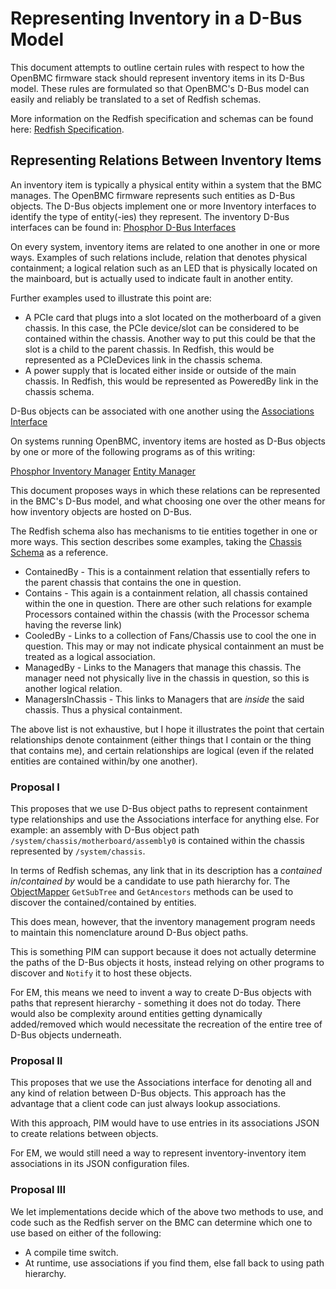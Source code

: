 # Representing Inventory in a D-Bus Model

This document attempts to outline certain rules with respect to how the OpenBMC
firmware stack should represent inventory items in its D-Bus model. These rules
are formulated so that OpenBMC's D-Bus model can easily and reliably be
translated to a set of Redfish schemas.

More information on the Redfish specification and schemas can be found here:
[Redfish Specification](http://redfish.dmtf.org/schemas/DSP0266_1.6.1.html).

## Representing Relations Between Inventory Items

An inventory item is typically a physical entity within a system that the BMC
manages. The OpenBMC firmware represents such entities as D-Bus objects. The
D-Bus objects implement one or more Inventory interfaces to identify the type of
entity(-ies) they represent. The inventory D-Bus interfaces can be found in:
[Phosphor D-Bus Interfaces](https://github.com/openbmc/phosphor-dbus-interfaces/tree/master/xyz/openbmc_project/Inventory/Item)

On every system, inventory items are related to one another in one or more ways.
Examples of such relations include, relation that denotes physical containment;
a logical relation such as an LED that is physically located on the mainboard,
but is actually used to indicate fault in another entity.

Further examples used to illustrate this point are:
* A PCIe card that plugs into a slot located on the motherboard of a given
  chassis. In this case, the PCIe device/slot can be considered to be contained
  within the chassis. Another way to put this could be that the slot is a child
  to the parent chassis. In Redfish, this would be represented as a PCIeDevices
  link in the chassis schema.
* A power supply that is located either inside or outside of the main chassis.
  In Redfish, this would be represented as PoweredBy link in the chassis schema.

D-Bus objects can be associated with one another using the [Associations
Interface](https://github.com/openbmc/docs/blob/master/architecture/object-mapper.md#associations)

On systems running OpenBMC, inventory items are hosted as D-Bus objects by one
or more of the following programs as of this writing:

[Phosphor Inventory Manager](https://github.com/openbmc/phosphor-inventory-manager)
[Entity Manager](https://github.com/openbmc/entity-manager/)

This document proposes ways in which these relations can be represented in the
BMC's D-Bus model, and what choosing one over the other means for how inventory
objects are hosted on D-Bus.

The Redfish schema also has mechanisms to tie entities together in one or more
ways. This section describes some examples, taking the [Chassis Schema](https://redfish.dmtf.org/schemas/v1/Chassis.v1_15_0.json)
as a reference.

* ContainedBy - This is a containment relation that essentially refers to
  the parent chassis that contains the one in question.
* Contains - This again is a containment relation, all chassis contained within
  the one in question. There are other such relations for example Processors
  contained within the chassis (with the Processor schema having the reverse
  link)
* CooledBy - Links to a collection of Fans/Chassis use to cool the one in
  question. This may or may not indicate physical containment an must be treated
  as a logical association.
* ManagedBy - Links to the Managers that manage this chassis. The manager need
  not physically live in the chassis in question, so this is another logical
  relation.
* ManagersInChassis - This links to Managers that are *inside* the said chassis.
  Thus a physical containment.

The above list is not exhaustive, but I hope it illustrates the point that
certain relationships denote containment (either things that I contain or the
thing that contains me), and certain relationships are logical (even if the
related entities are contained within/by one another).

### Proposal I

This proposes that we use D-Bus object paths to represent containment type
relationships and use the Associations interface for anything else. For example:
an assembly with D-Bus object path `/system/chassis/motherboard/assembly0`
is contained within the chassis represented by `/system/chassis`.

In terms of Redfish schemas, any link that in its description has a *contained
in*/*contained by* would be a candidate to use path hierarchy for. The
[ObjectMapper](https://github.com/openbmc/docs/blob/master/architecture/object-mapper.md)
`GetSubTree` and `GetAncestors` methods can be used to discover the
contained/contained by entities.

This does mean, however, that the inventory management program needs to maintain
this nomenclature around D-Bus object paths.

This is something PIM can support because it does not actually determine the
paths of the D-Bus objects it hosts, instead relying on other programs to
discover and `Notify` it to host these objects.

For EM, this means we need to invent a way to create D-Bus objects with paths
that represent hierarchy - something it does not do today. There would also be
complexity around entities getting dynamically added/removed which would
necessitate the recreation of the entire tree of D-Bus objects underneath.


### Proposal II

This proposes that we use the Associations interface for denoting all and any
kind of relation between D-Bus objects. This approach has the advantage that a
client code can just always lookup associations.

With this approach, PIM would have to use entries in its associations JSON to
create relations between objects.

For EM, we would still need a way to represent inventory-inventory item
associations in its JSON configuration files.


### Proposal III

We let implementations decide which of the above two methods to use, and code
such as the Redfish server on the BMC can determine which one to use based
on either of the following:

* A compile time switch.
* At runtime, use associations if you find them, else fall back to using path
  hierarchy.
